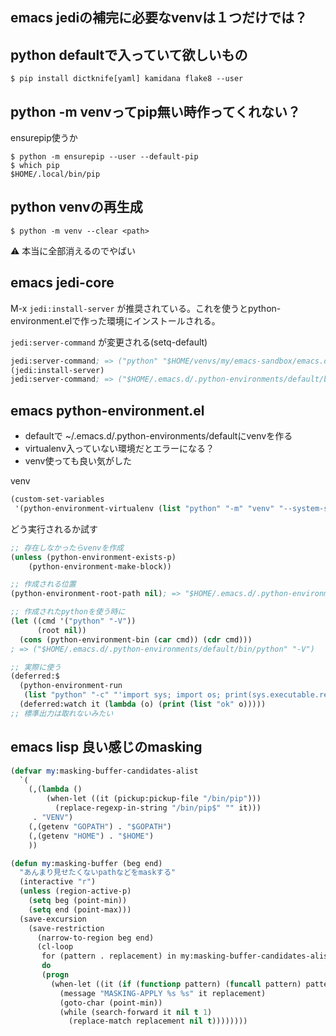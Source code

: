 ## emacs jediの補完に必要なvenvは１つだけでは？

## python defaultで入っていて欲しいもの

```console
$ pip install dictknife[yaml] kamidana flake8 --user
```

## python -m venvってpip無い時作ってくれない？

ensurepip使うか

```console
$ python -m ensurepip --user --default-pip
$ which pip
$HOME/.local/bin/pip
```

## python venvの再生成

```console
$ python -m venv --clear <path>
```

:warning: 本当に全部消えるのでやばい

## emacs jedi-core

M-x `jedi:install-server` が推奨されている。これを使うとpython-environment.elで作った環境にインストールされる。

`jedi:server-command` が変更される(setq-default)

```lisp
jedi:server-command; => ("python" "$HOME/venvs/my/emacs-sandbox/emacs.d/.cask/25.3/elpa/jedi-core-20170121.610/jediepcserver.py")
(jedi:install-server)
jedi:server-command; => ("$HOME/.emacs.d/.python-environments/default/bin/jediepcserver")
```

## emacs python-environment.el

- defaultで ~/.emacs.d/.python-environments/defaultにvenvを作る
- virtualenv入っていない環境だとエラーになる？
- venv使っても良い気がした

venv

```lisp
(custom-set-variables
 '(python-environment-virtualenv (list "python" "-m" "venv" "--system-site-packages")))
```

どう実行されるか試す

```lisp
;; 存在しなかったらvenvを作成
(unless (python-environment-exists-p)
    (python-environment-make-block))

;; 作成される位置
(python-environment-root-path nil); => "$HOME/.emacs.d/.python-environments/default"

;; 作成されたpythonを使う時に
(let ((cmd '("python" "-V"))
      (root nil))
  (cons (python-environment-bin (car cmd)) (cdr cmd)))
; => ("$HOME/.emacs.d/.python-environments/default/bin/python" "-V")

;; 実際に使う
(deferred:$
  (python-environment-run
   (list "python" "-c" "'import sys; import os; print(sys.executable.replace(os.environ[\"HOME\"],\"$HOME\"))'"))
  (deferred:watch it (lambda (o) (print (list "ok" o)))))
;; 標準出力は取れないみたい
```


## emacs lisp 良い感じのmasking

```lisp
(defvar my:masking-buffer-candidates-alist
  `(
    (,(lambda ()
        (when-let ((it (pickup:pickup-file "/bin/pip")))
          (replace-regexp-in-string "/bin/pip$" "" it)))
     . "VENV")
    (,(getenv "GOPATH") . "$GOPATH")
    (,(getenv "HOME") . "$HOME")
    ))

(defun my:masking-buffer (beg end)
  "あんまり見せたくないpathなどをmaskする"
  (interactive "r")
  (unless (region-active-p)
    (setq beg (point-min))
    (setq end (point-max)))
  (save-excursion
    (save-restriction
      (narrow-to-region beg end)
      (cl-loop
       for (pattern . replacement) in my:masking-buffer-candidates-alist
       do
       (progn
         (when-let ((it (if (functionp pattern) (funcall pattern) pattern)))
           (message "MASKING-APPLY %s %s" it replacement)
           (goto-char (point-min))
           (while (search-forward it nil t 1)
             (replace-match replacement nil t))))))))

```
